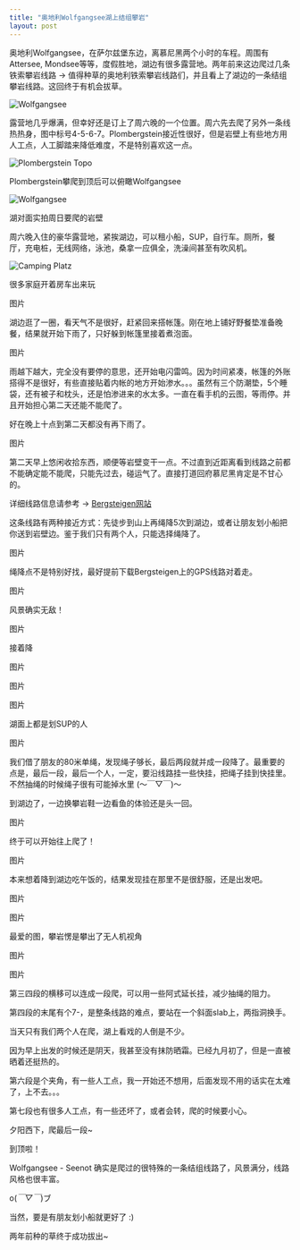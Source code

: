 ```yaml
---
title: "奥地利Wolfgangsee湖上结组攀岩"
layout: post
---
```



奥地利Wolfgangsee，在萨尔兹堡东边，离慕尼黑两个小时的车程。周围有Attersee, Mondsee等等，度假胜地，湖边有很多露营地。两年前来这边爬过几条铁索攀岩线路 -> 值得种草的奥地利铁索攀岩线路们，并且看上了湖边的一条结组攀岩线路。这回终于有机会拔草。

![Wolfgangsee](../assets/images/2022-09-04/seenot-wolfgangsee-uebersicht.jpg)

露营地几乎爆满，但幸好还是订上了周六晚的一个位置。周六先去爬了另外一条线热热身，图中标号4-5-6-7。Plombergstein接近性很好，但是岩壁上有些地方用人工点，人工脚踏来降低难度，不是特别喜欢这一点。

![Plombergstein Topo](../assets/images/2022-09-04/plombergstein-topo.png)

Plombergstein攀爬到顶后可以俯瞰Wolfgangsee

![Wolfgangsee](../assets/images/2022-09-04/DSC01428.JPG)

湖对面实拍周日要爬的岩壁



周六晚入住的豪华露营地，紧挨湖边，可以租小船，SUP，自行车。厕所，餐厅，充电桩，无线网络，泳池，桑拿一应俱全，洗澡间甚至有吹风机。

![Camping Platz](../assets/images/2022-09-04/IMG_20220903_183215.jpg)



很多家庭开着房车出来玩

图片



湖边逛了一圈，看天气不是很好，赶紧回来搭帐篷。刚在地上铺好野餐垫准备晚餐，结果就开始下雨了，只好躲到帐篷里接着煮泡面。

图片



雨越下越大，完全没有要停的意思，还开始电闪雷鸣。因为时间紧凑，帐篷的外账搭得不是很好，有些直接贴着内帐的地方开始渗水。。。虽然有三个防潮垫，5个睡袋，还有被子和枕头，还是怕渗进来的水太多。一直在看手机的云图，等雨停。并且开始担心第二天还能不能爬了。



好在晚上十点到第二天都没有再下雨了。

图片



第二天早上悠闲收拾东西，顺便等岩壁变干一点。不过直到近距离看到线路之前都不能确定能不能爬，只能先过去，碰运气了。直接打道回府慕尼黑肯定是不甘心的。



详细线路信息请参考  -> [Bergsteigen网站](https://www.bergsteigen.com/touren/klettern/seenot)



这条线路有两种接近方式：先徒步到山上再绳降5次到湖边，或者让朋友划小船把你送到岩壁边。鉴于我们只有两个人，只能选择绳降了。

图片



绳降点不是特别好找，最好提前下载Bergsteigen上的GPS线路对着走。

图片



风景确实无敌！

图片



接着降

图片



图片



图片



湖面上都是划SUP的人

图片



我们借了朋友的80米单绳，发现绳子够长，最后两段就并成一段降了。最重要的点是，最后一段，最后一个人，一定，要沿线路挂一些快挂，把绳子挂到快挂里。不然抽绳的时候绳子很有可能掉水里 (～￣▽￣)～




到湖边了，一边换攀岩鞋一边看鱼的体验还是头一回。

图片



终于可以开始往上爬了！

图片



本来想着降到湖边吃午饭的，结果发现挂在那里不是很舒服，还是出发吧。




图片



图片



最爱的图，攀岩愣是攀出了无人机视角




图片



图片






第三四段的横移可以连成一段爬，可以用一些阿式延长挂，减少抽绳的阻力。




第四段的末尾有个7-，是整条线路的难点，要站在一个斜面slab上，两指洞换手。




当天只有我们两个人在爬，湖上看戏的人倒是不少。







因为早上出发的时候还是阴天，我甚至没有抹防晒霜。已经九月初了，但是一直被晒着还挺热的。




第六段是个夹角，有一些人工点，我一开始还不想用，后面发现不用的话实在太难了，上不去。。。


第七段也有很多人工点，有一些还坏了，或者会转，爬的时候要小心。







夕阳西下，爬最后一段~




到顶啦！


Wolfgangsee - Seenot 确实是爬过的很特殊的一条结组线路了，风景满分，线路风格也很丰富。

o(*￣▽￣*)ブ

当然，要是有朋友划小船就更好了 :)

两年前种的草终于成功拔出~


